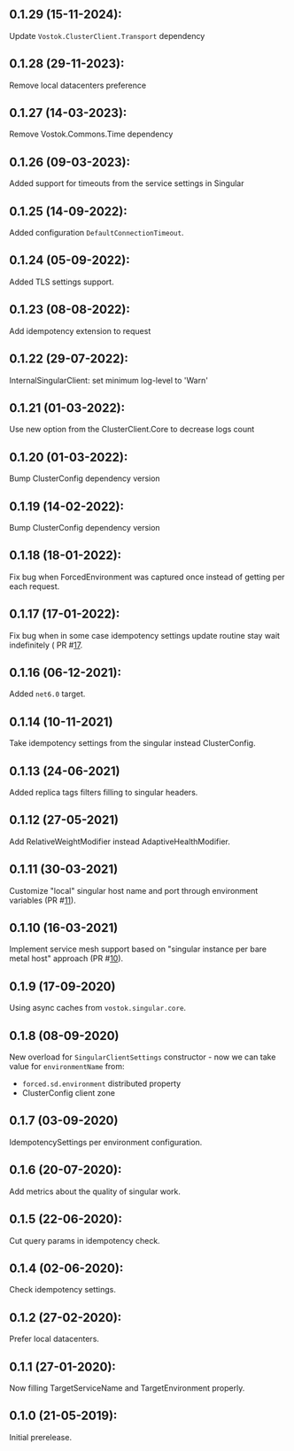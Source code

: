## 0.1.29 (15-11-2024):

Update `Vostok.ClusterClient.Transport` dependency

## 0.1.28 (29-11-2023):

Remove local datacenters preference

## 0.1.27 (14-03-2023):

Remove Vostok.Commons.Time dependency

## 0.1.26 (09-03-2023):

Added support for timeouts from the service settings in Singular

## 0.1.25 (14-09-2022):

Added configuration `DefaultConnectionTimeout`.

## 0.1.24 (05-09-2022):

Added TLS settings support.

## 0.1.23 (08-08-2022):

Add idempotency extension to request

## 0.1.22 (29-07-2022):

InternalSingularClient: set minimum log-level to 'Warn'

## 0.1.21 (01-03-2022):

Use new option from the ClusterClient.Core to decrease logs count

## 0.1.20 (01-03-2022):

Bump ClusterConfig dependency version

## 0.1.19 (14-02-2022):

Bump ClusterConfig dependency version

## 0.1.18 (18-01-2022):

Fix bug when ForcedEnvironment was captured once instead of getting per each request.

## 0.1.17 (17-01-2022):

Fix bug when in some case idempotency settings update routine stay wait indefinitely ( PR #[17](https://github.com/vostok/singular.core/pull/17).

## 0.1.16 (06-12-2021):

Added `net6.0` target.

## 0.1.14 (10-11-2021)

Take idempotency settings from the singular instead ClusterConfig.

## 0.1.13 (24-06-2021)

Added replica tags filters filling to singular headers.

## 0.1.12 (27-05-2021)

Add RelativeWeightModifier instead AdaptiveHealthModifier.

## 0.1.11 (30-03-2021)

Customize "local" singular host name and port through environment variables (PR #[11](https://github.com/vostok/clusterclient.singular/pull/11)).

## 0.1.10 (16-03-2021)

Implement service mesh support based on "singular instance per bare metal host" approach (PR #[10](https://github.com/vostok/clusterclient.singular/pull/10)).

## 0.1.9 (17-09-2020)

Using async caches from `vostok.singular.core`.

## 0.1.8 (08-09-2020)

New overload for `SingularClientSettings` constructor - now we can take value for `environmentName` from:
  * `forced.sd.environment` distributed property
  * ClusterConfig client zone

## 0.1.7 (03-09-2020)

IdempotencySettings per environment configuration.

## 0.1.6 (20-07-2020):

Add metrics about the quality of singular work.

## 0.1.5 (22-06-2020):

Cut query params in idempotency check.

## 0.1.4 (02-06-2020):

Check idempotency settings.

## 0.1.2 (27-02-2020):

Prefer local datacenters.

## 0.1.1 (27-01-2020): 

Now filling TargetServiceName and TargetEnvironment properly.

## 0.1.0 (21-05-2019): 

Initial prerelease.
